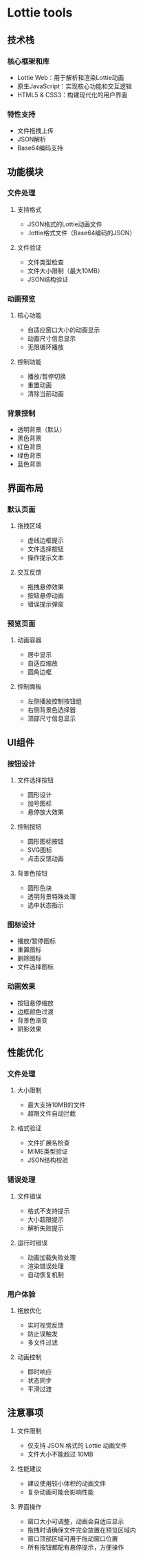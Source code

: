 # Lottie tools

## 技术栈

### 核心框架和库
- Lottie Web：用于解析和渲染Lottie动画
- 原生JavaScript：实现核心功能和交互逻辑
- HTML5 & CSS3：构建现代化的用户界面

### 特性支持
- 文件拖拽上传
- JSON解析
- Base64编码支持

## 功能模块

### 文件处理
1. 支持格式
   - JSON格式的Lottie动画文件
   - .lottie格式文件（Base64编码的JSON）

2. 文件验证
   - 文件类型检查
   - 文件大小限制（最大10MB）
   - JSON结构验证

### 动画预览
1. 核心功能
   - 自适应窗口大小的动画显示
   - 动画尺寸信息显示
   - 无限循环播放

2. 控制功能
   - 播放/暂停切换
   - 重置动画
   - 清除当前动画

### 背景控制
- 透明背景（默认）
- 黑色背景
- 红色背景
- 绿色背景
- 蓝色背景

## 界面布局

### 默认页面
1. 拖拽区域
   - 虚线边框提示
   - 文件选择按钮
   - 操作提示文本

2. 交互反馈
   - 拖拽悬停效果
   - 按钮悬停动画
   - 错误提示弹窗

### 预览页面
1. 动画容器
   - 居中显示
   - 自适应缩放
   - 圆角边框

2. 控制面板
   - 左侧播放控制按钮组
   - 右侧背景色选择器
   - 顶部尺寸信息显示

## UI组件

### 按钮设计
1. 文件选择按钮
   - 圆形设计
   - 加号图标
   - 悬停放大效果

2. 控制按钮
   - 圆形图标按钮
   - SVG图标
   - 点击反馈动画

3. 背景色按钮
   - 圆形色块
   - 透明背景特殊处理
   - 选中状态指示

### 图标设计
- 播放/暂停图标
- 重置图标
- 删除图标
- 文件选择图标

### 动画效果
- 按钮悬停缩放
- 边框颜色过渡
- 背景色渐变
- 阴影效果

## 性能优化

### 文件处理
1. 大小限制
   - 最大支持10MB的文件
   - 超限文件自动拦截

2. 格式验证
   - 文件扩展名检查
   - MIME类型验证
   - JSON结构校验

### 错误处理
1. 文件错误
   - 格式不支持提示
   - 大小超限提示
   - 解析失败提示

2. 运行时错误
   - 动画加载失败处理
   - 渲染错误处理
   - 自动恢复机制

### 用户体验
1. 拖放优化
   - 实时视觉反馈
   - 防止误触发
   - 多文件过滤

2. 动画控制
   - 即时响应
   - 状态同步
   - 平滑过渡

## 注意事项

1. 文件限制
   - 仅支持 JSON 格式的 Lottie 动画文件
   - 文件大小不能超过 10MB

2. 性能建议
   - 建议使用较小体积的动画文件
   - 复杂动画可能会影响性能

3. 界面操作
   - 窗口大小可调整，动画会自适应显示
   - 拖拽时请确保文件完全放置在预览区域内
   - 窗口顶部区域可用于拖动窗口位置
   - 所有按钮都配有悬停提示，方便操作